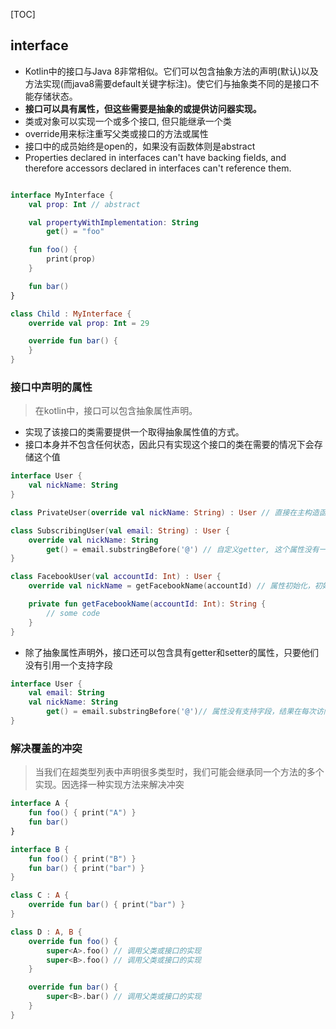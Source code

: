 [TOC]

## interface

* Kotlin中的接口与Java 8非常相似。它们可以包含抽象方法的声明(默认)以及方法实现(而java8需要default关键字标注)。使它们与抽象类不同的是接口不能存储状态。
* **接口可以具有属性，但这些需要是抽象的或提供访问器实现。**
* 类或对象可以实现一个或多个接口, 但只能继承一个类
* override用来标注重写父类或接口的方法或属性
* 接口中的成员始终是open的，如果没有函数体则是abstract
* Properties declared in interfaces can't have backing fields, and therefore accessors declared in interfaces can't reference them.

```kotlin

interface MyInterface {
    val prop: Int // abstract

    val propertyWithImplementation: String
        get() = "foo"

    fun foo() {
        print(prop)
    }

    fun bar()
}

class Child : MyInterface {
    override val prop: Int = 29

    override fun bar() {
    }
}
```

### 接口中声明的属性

> 在kotlin中，接口可以包含抽象属性声明。

* 实现了该接口的类需要提供一个取得抽象属性值的方式。
* 接口本身并不包含任何状态，因此只有实现这个接口的类在需要的情况下会存储这个值

```kotlin
interface User {
    val nickName: String
}

class PrivateUser(override val nickName: String) : User // 直接在主构造函数中声明了一个实现了来自于User的抽象属性

class SubscribingUser(val email: String) : User {
    override val nickName: String
        get() = email.substringBefore('@') // 自定义getter, 这个属性没有一个支持字段来存储他的值，他只有一个getter在每次第阿勇时从email中得到昵称
}

class FacebookUser(val accountId: Int) : User {
    override val nickName = getFacebookName(accountId) // 属性初始化，初始化时将nickName属性与值关联。只在初始化阶段调用一次getFacebookName()方法得到nickName值

    private fun getFacebookName(accountId: Int): String {
        // some code
    }
}
```

* 除了抽象属性声明外，接口还可以包含具有getter和setter的属性，只要他们没有引用一个支持字段

```kotlin
interface User {
    val email: String
    val nickName: String
        get() = email.substringBefore('@')// 属性没有支持字段，结果在每次访问时通过计算得到
}
```

### 解决覆盖的冲突

> 当我们在超类型列表中声明很多类型时，我们可能会继承同一个方法的多个实现。因选择一种实现方法来解决冲突
 
```kotlin
interface A {
    fun foo() { print("A") }
    fun bar()
}

interface B {
    fun foo() { print("B") }
    fun bar() { print("bar") }
}

class C : A {
    override fun bar() { print("bar") }
}

class D : A, B {
    override fun foo() {
        super<A>.foo() // 调用父类或接口的实现
        super<B>.foo() // 调用父类或接口的实现
    }

    override fun bar() {
        super<B>.bar() // 调用父类或接口的实现
    }
}
```


